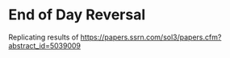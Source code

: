 # End of Day Reversal

Replicating results of https://papers.ssrn.com/sol3/papers.cfm?abstract_id=5039009
